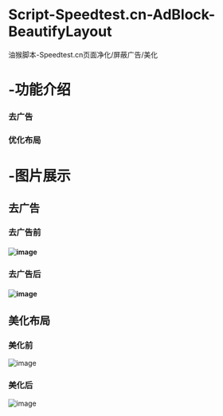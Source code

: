 # Script-Speedtest.cn-AdBlock-BeautifyLayout
油猴脚本-Speedtest.cn页面净化/屏蔽广告/美化
# -功能介绍
### 去广告
### 优化布局
# -图片展示
## 去广告
### 去广告前
#### ![image](https://github.com/GangChengHuang/Script-Speedtest.cn-AdBlock-BeautifyLayout/assets/138220034/eddb1b22-0b71-4323-97ec-f4971e999dd2)
### 去广告后
#### ![image](https://github.com/GangChengHuang/Script-Speedtest.cn-AdBlock-BeautifyLayout/assets/138220034/8b23b0fc-0613-415c-bca3-7d7a08838bc0)
## 美化布局
### 美化前
![image](https://github.com/GangChengHuang/Script-Speedtest.cn-AdBlock-BeautifyLayout/assets/138220034/fafb169b-fe45-40f7-b101-6178fde1a069)
### 美化后
![image](https://github.com/GangChengHuang/Script-Speedtest.cn-AdBlock-BeautifyLayout/assets/138220034/af5699ec-0b81-481a-9ef8-63fc1af5e07d)



